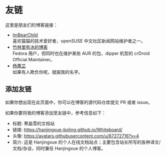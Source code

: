 # 友链

这里是朋友们的博客链接：

- [ImBearChild](https://imbearchild.cyou/)  
    喜欢猫猫的技术爱好者，openSUSE 中文社区新闻网站维护者之一。
- [竹林里有冰的博客](https://zhul.in/)  
    Fedora 用户，但同时也在维护某些 AUR 的包，dipper 机型的 crDroid Official Maintainer。
- [杨蕙芷](https://qvshuo.faith/)  
    如果有人欺负你呢，就报我的名字。 

## 添加友链

如果你想出现在此页面中，你可以在博客的源代码仓库提交 PR 或者 issue。

如果你要将我的博客添加至友链中，参考信息如下：

- 标题: 寒晶雪的文档站  
- 链接: https://hanjingxue-boling.github.io/Whiteboard/  
- 头像: https://avatars.githubusercontent.com/u/87272716?v=4  
- 简介: 这是 Hanjingxue 的个人在线文档站点；主要包含站长所写的各种译文/文档/杂谈，同时兼任 Hanjingxue 的个人博客。